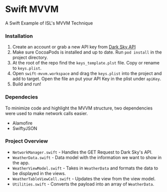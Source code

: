 # Swift MVVM
A Swift Example of ISL's MVVM Technique


### Installation

1. Create an account or grab a new API key from [Dark Sky API](https://darksky.net/dev/)
2. Make sure CocoaPods is installed and up to date. Run `pod install` in the project directory.
3. At the root of the repo find the `keys_template.plst` file. Copy or rename to `keys.plist`.
4. Open `swift-mvvm.workspace` and drag the `keys.plist` into the project and add to target. Open the file an put your API Key in the plist under `apiKey`.
5. Build and run!


### Dependecies

To minimize code and highlight the MVVM structure, two dependencies were used to make network calls easier.

* Alamofire
* SwiftyJSON

### Project Overview

* `NetworkManager.swift` - Handles the GET Request to Dark Sky's API.
* `WeatherData.swift` - Data model with the information we want to show in the app.
* `WeatherViewModel.swift` - Takes in `WeatherData` and formats the data to be displayed in the views.
* `WeatherTableViewCell.swift` - Updates the view from the view model.
* `Utilities.swift` - Converts the payload into an array of `WeatherData`.




